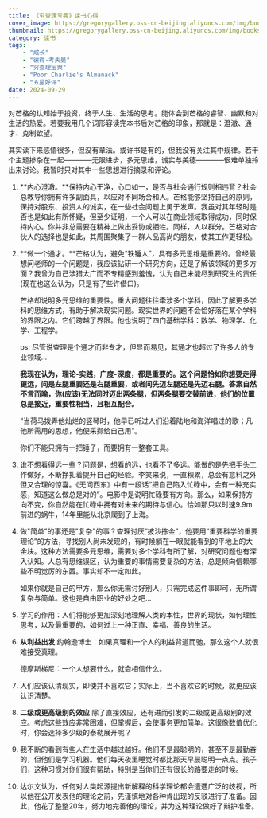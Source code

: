 ```yaml
---
title: 《穷查理宝典》读书心得
cover_image: https://gregorygallery.oss-cn-beijing.aliyuncs.com/img/books.jpeg
thumbnail: https://gregorygallery.oss-cn-beijing.aliyuncs.com/img/books.jpeg
category: 读书
tags: 
    - "成长"
    - "彼得-考夫曼"
    - "穷查理宝典"
    - "Poor Charlie's Almanack"
    - "五星好评"
date: 2024-09-29
---
```


对芒格的认知始于投资，终于人生、生活的思考。能体会到芒格的睿智、幽默和对生活的热爱。若要我用几个词形容读完本书后对芒格的印象，那就是：澄澈、通才、克制欲望。

其实读下来感悟很多，但没有章法。或许书是有的，但我没有关注其中规律。若干个主题掺杂在一起————无限进步，多元思维，诚实与美德————很难单独拎出来讨论。我暂时只对其中一些思想进行摘录和评论。

1. **内心澄澈。**保持内心干净，心口如一，是否与社会通行规则相违背？社会总教导你拥有许多副面具，以应对不同场合和人。芒格能够坚持自己的原则，保持对股东、投资人的诚实，在一些社会问题上勇于发声。我虽对其年轻时是否也是如此有所怀疑，但至少证明，一个人可以在商业领域取得成功，同时保持内心。你并非总需要在精神上做出妥协或牺牲。同样，人以群分。芒格对合伙人的选择也是如此，其周围聚集了一群人品高尚的朋友，使其工作更轻松。

2. **做一个通才。**芒格认为，避免“铁锤人”，具有多元思维是重要的。曾经最想问老师的一个问题是，我应该钻研一个研究方向，还是了解该领域的更多方面？我曾为自己涉猎太广而不专精感到羞愧，认为自己未能尽到研究生的责任(现在也这么认为，只是有了些许借口)。

    芒格却说明多元思维的重要性。重大问题往往牵涉多个学科，因此了解更多学科的思维方式，有助于解决现实问题。现实世界的问题不会恰好落在某个学科的界限之内。它们跨越了界限。他也说明了四门基础学科：数学、物理学、化学、工程学。
    
    ps: 尽管说查理是个通才而非专才，但显而易见，其通才也超过了许多人的专业领域...

    **我现在认为，理论-实践，广度-深度，都是重要的。这个问题恰如你想要走得更远，问是左腿重要还是右腿重要，或者问先迈左腿还是先迈右腿。答案自然不言而喻，你(应该)无法同时迈出两条腿，但两条腿要交替前进，他们的位置总是接近，重要性相当，且相互配合。**

    “当荷马拨弄他灿烂的竖琴时，他早已听过人们沿着陆地和海洋唱过的歌；凡他所需用的思想，他便采撷给自己用”。

    你们不能只拥有一把锤子，而要拥有一整套工具。

3. 谁不想看得远一些？问题是，想看的远，也看不了多远。能做的是先把手头工作做好，不断挣扎着提升自己的经验。李笑来说，一直积累，总会有意料之外但又合理的惊喜。《无问西东》中有一段话“把自己陷入忙碌中，会有一种充实感，知道这么做总是对的”。电影中是说明忙碌要有方向。那么，如果保持方向不变，你自然能在忙碌中拥有对未来的期待与信心。恰如那只以时速9.9m前进的蜗牛，14年里能从北京爬到了上海。

4. 做"简单"的事还是"复杂"的事？查理讨厌“披沙拣金”，他要用“重要科学的重要理论”的方法，寻找别人尚未发现的，有时候躺在一眼就能看到的平地上的大金块。这种方法需要多元思维，需要对多个学科有所了解，对研究问题也有深入认知。人总有思维误区，认为重要的事情需要复杂的方法，总是倾向信赖哪些不明觉厉的东西。事实却不一定如此。

    如果你就是自己的甲方，那么你无需讨好别人，只需完成这件事即可，无所谓复杂与简单。这也是自由职业的好处之吧...

5. 学习的作用：人们将能够更加深刻地理解人类的本性，世界的现状，如何理性思考，以及最重要的，如何过上一种正直、幸福、善良的生活。

6. **从利益出发** 约翰逊博士：如果真理和一个人的利益背道而驰，那么这个人就很难接受真理。

    德摩斯梯尼：一个人想要什么，就会相信什么。

7. 人们应该认清现实，即使并不喜欢它；实际上，当不喜欢它的时候，就更应该认识清楚。

8. **二级或更高级别的效应** 除了直接效应，还有进而引发的二级或更高级别的效应。考虑这些效应非常困难，但掌握后，会使事务更加简单。这很像数值优化时，你会选择多少级的泰勒展开呢？

9. 我不断的看到有些人在生活中越过越好。他们不是最聪明的，甚至不是最勤奋的，但他们是学习机器。他们每天夜里睡觉时都比那天早晨聪明一点点。孩子们，这种习惯对你们很有帮助，特别是当你们还有很长的路要走的时候。

10. 达尔文认为，任何对人类起源提出新解释的科学理论都会遭遇广泛的歧视，所以他在公开发表他的理论之前，先谨慎地对各种肯出现的反驳进行了准备。因此，他花了整整20年，努力地完善他的理论，并为这种理论做好了辩护准备。